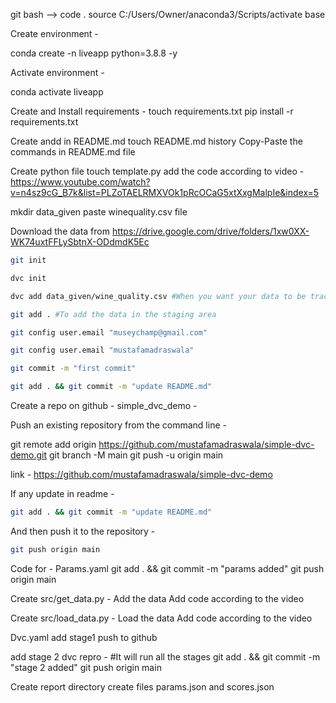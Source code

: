 git bash --> code .
source C:/Users/Owner/anaconda3/Scripts/activate base

Create environment - 

conda create -n liveapp python=3.8.8 -y

Activate environment -

conda activate liveapp

Create and Install requirements - 
touch requirements.txt
pip install -r  requirements.txt

Create andd in README.md
touch README.md
history
Copy-Paste the commands in README.md file

Create python file
touch template.py
add the code according to video - https://www.youtube.com/watch?v=n4sz9cG_B7k&list=PLZoTAELRMXVOk1pRcOCaG5xtXxgMalpIe&index=5

mkdir data_given
paste winequality.csv file

Download the data from 
https://drive.google.com/drive/folders/1xw0XX-WK74uxtFFLySbtnX-ODdmdK5Ec

``` bash
git init
```
``` bash
dvc init
```
``` bash
dvc add data_given/wine_quality.csv #When you want your data to be tracked for all the changes
```
``` bash
git add . #To add the data in the staging area
```
``` bash
git config user.email "museychamp@gmail.com"
```
``` bash
git config user.email "mustafamadraswala"
```
``` bash
git commit -m "first commit"
```
``` bash
git add . && git commit -m "update README.md"
```

Create a repo on github - simple_dvc_demo -

Push an existing repository from the command line -

git remote add origin https://github.com/mustafamadraswala/simple-dvc-demo.git
git branch -M main
git push -u origin main

link - https://github.com/mustafamadraswala/simple-dvc-demo

If any update in readme -
``` bash
git add . && git commit -m "update README.md"
```
And then push it to the repository - 
``` bash
git push origin main
```

Code for -
Params.yaml
git add . && git commit -m "params added"
git push origin main

Create src/get_data.py - Add the data 
Add code according to the video

Create src/load_data.py - Load the data
Add code according to the video

Dvc.yaml
add stage1
push to github

add stage 2
dvc repro - #It will run all the stages
git add . && git commit -m "stage 2 added"
git push origin main

Create report directory
create files params.json and scores.json

